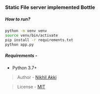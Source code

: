 <!--
 Copyright (c) 2023 Nikhil Akki
 
 This software is released under the MIT License.
 https://opensource.org/licenses/MIT
-->

### Static File server implemented Bottle 

##### How to run?

```bash
python -m venv venv
source venv/bin/activate
pip install -r requirements.txt
python app.py
```

##### Requirements -

- Python 3.7+

> Author - [Nikhil Akki](https://nikhilakki.in)

> License - [MIT](https://github.com/nikhilakki/bottle-static-file-server/blob/main/LICENSE)